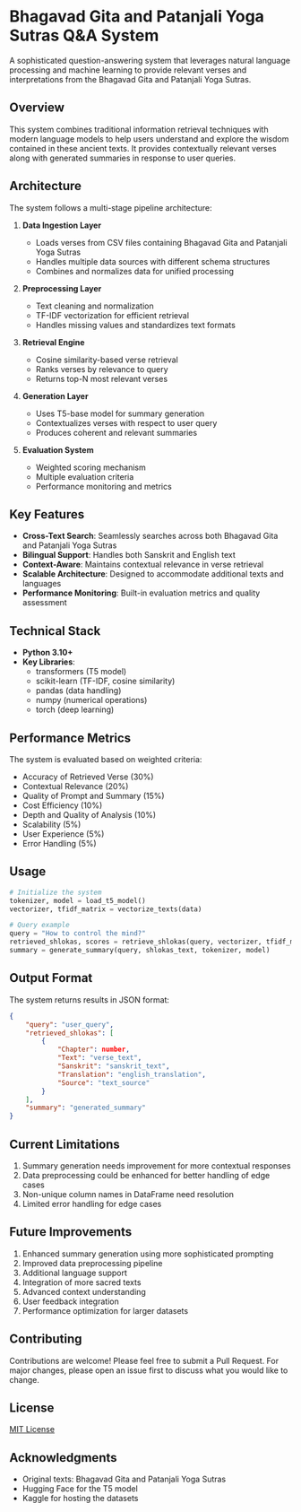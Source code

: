 # Bhagavad Gita and Patanjali Yoga Sutras Q&A System

A sophisticated question-answering system that leverages natural language processing and machine learning to provide relevant verses and interpretations from the Bhagavad Gita and Patanjali Yoga Sutras.

## Overview

This system combines traditional information retrieval techniques with modern language models to help users understand and explore the wisdom contained in these ancient texts. It provides contextually relevant verses along with generated summaries in response to user queries.

## Architecture

The system follows a multi-stage pipeline architecture:

1. **Data Ingestion Layer**
   - Loads verses from CSV files containing Bhagavad Gita and Patanjali Yoga Sutras
   - Handles multiple data sources with different schema structures
   - Combines and normalizes data for unified processing

2. **Preprocessing Layer**
   - Text cleaning and normalization
   - TF-IDF vectorization for efficient retrieval
   - Handles missing values and standardizes text formats

3. **Retrieval Engine**
   - Cosine similarity-based verse retrieval
   - Ranks verses by relevance to query
   - Returns top-N most relevant verses

4. **Generation Layer**
   - Uses T5-base model for summary generation
   - Contextualizes verses with respect to user query
   - Produces coherent and relevant summaries

5. **Evaluation System**
   - Weighted scoring mechanism
   - Multiple evaluation criteria
   - Performance monitoring and metrics

## Key Features

- **Cross-Text Search**: Seamlessly searches across both Bhagavad Gita and Patanjali Yoga Sutras
- **Bilingual Support**: Handles both Sanskrit and English text
- **Context-Aware**: Maintains contextual relevance in verse retrieval
- **Scalable Architecture**: Designed to accommodate additional texts and languages
- **Performance Monitoring**: Built-in evaluation metrics and quality assessment

## Technical Stack

- **Python 3.10+**
- **Key Libraries**:
  - transformers (T5 model)
  - scikit-learn (TF-IDF, cosine similarity)
  - pandas (data handling)
  - numpy (numerical operations)
  - torch (deep learning)

## Performance Metrics

The system is evaluated based on weighted criteria:
- Accuracy of Retrieved Verse (30%)
- Contextual Relevance (20%)
- Quality of Prompt and Summary (15%)
- Cost Efficiency (10%)
- Depth and Quality of Analysis (10%)
- Scalability (5%)
- User Experience (5%)
- Error Handling (5%)

## Usage

```python
# Initialize the system
tokenizer, model = load_t5_model()
vectorizer, tfidf_matrix = vectorize_texts(data)

# Query example
query = "How to control the mind?"
retrieved_shlokas, scores = retrieve_shlokas(query, vectorizer, tfidf_matrix, data)
summary = generate_summary(query, shlokas_text, tokenizer, model)
```

## Output Format

The system returns results in JSON format:
```json
{
    "query": "user_query",
    "retrieved_shlokas": [
        {
            "Chapter": number,
            "Text": "verse_text",
            "Sanskrit": "sanskrit_text",
            "Translation": "english_translation",
            "Source": "text_source"
        }
    ],
    "summary": "generated_summary"
}
```

## Current Limitations

1. Summary generation needs improvement for more contextual responses
2. Data preprocessing could be enhanced for better handling of edge cases
3. Non-unique column names in DataFrame need resolution
4. Limited error handling for edge cases

## Future Improvements

1. Enhanced summary generation using more sophisticated prompting
2. Improved data preprocessing pipeline
3. Additional language support
4. Integration of more sacred texts
5. Advanced context understanding
6. User feedback integration
7. Performance optimization for larger datasets

## Contributing

Contributions are welcome! Please feel free to submit a Pull Request. For major changes, please open an issue first to discuss what you would like to change.

## License

[MIT License](https://choosealicense.com/licenses/mit/)

## Acknowledgments

- Original texts: Bhagavad Gita and Patanjali Yoga Sutras
- Hugging Face for the T5 model
- Kaggle for hosting the datasets
